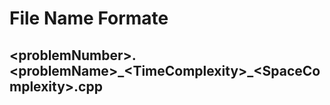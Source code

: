 # File Name Formate
## \<problemNumber\>\.\<problemName\>\_\<TimeComplexity\>\_\<SpaceComplexity\>.cpp
